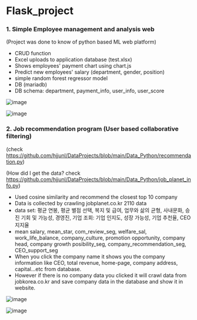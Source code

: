 # Flask_project

### 1. Simple Employee management and analysis web 

(Project was done to know of python based ML web platform)
- CRUD function
- Excel uploads to application database (test.xlsx)
- Shows employees' payment chart using chart.js
- Predict new employees' salary (department, gender, position)
- simple random forest regressor model 
- DB (mariadb)
- DB schema: department, payment_info, user_info, user_score

<Main>
  
![image](https://user-images.githubusercontent.com/50603209/141024378-0b4ecb7a-3f69-42d7-8146-e45b4ee65be9.png)
  
<Employ salary prediction>
  
![image](https://user-images.githubusercontent.com/50603209/141024092-8855110a-9be5-422b-829d-b4146e1073ac.png)
### 2. Job recommendation program (User based collaborative filtering)
(check https://github.com/hjjunl/DataProjects/blob/main/Data_Python/recommendation.py)

(How did I get the data? check https://github.com/hjjunl/DataProjects/blob/main/Data_Python/job_planet_info.py)
- Used cosine similarity and recommend the closest top 10 company
- Data is collected by crawling jobplanet.co.kr 2110 data
- data set: 평균 연봉, 평균 별점 선택, 복지 및 급여, 업무와 삶의 균형, 사내문화, 승진 기회 및 가능성, 경영진, 기업 조회: 기업 인지도, 성장 가능성, 기업 추천율, CEO 지지율
- mean salary, mean_star, com_review_seg, welfare_sal, work_life_balance, company_culture, promotion opportunity, company head, company growth posibility_seg, company_recommendation_seg, CEO_support_seg
- When you click the company name it shows you the company information like CEO, total revenue, home-page, company address, capital...etc from database.
- However if there is no company data you clicked it will crawl data from jobkorea.co.kr and save company data in the database and show it in website.
<Recommendation result>
  
  ![image](https://user-images.githubusercontent.com/50603209/139201195-cbc7895f-063a-436f-9eee-b7cc172e30e1.png)
  
<Click company name>
  
  ![image](https://user-images.githubusercontent.com/50603209/139201275-405787b1-baba-432f-bb1f-71b3fa2345ea.png)

